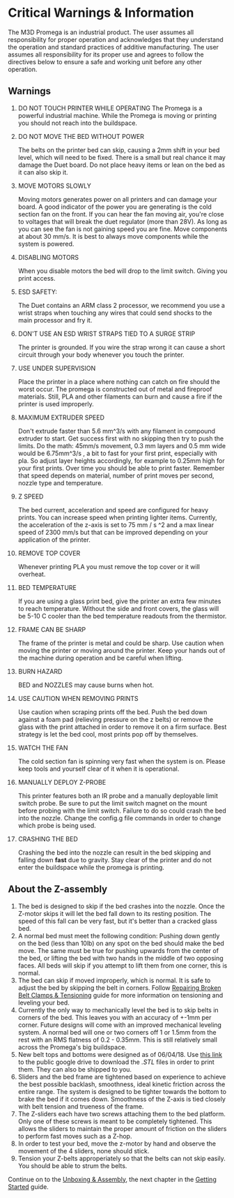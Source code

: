 # Critical Warnings & Information

The M3D Promega is an industrial product. The user assumes all responsibility for proper operation and acknowledges that they understand the operation and standard practices of additive manufacturing. The user assumes all responsibility for its proper use and agrees to follow the directives below to ensure a safe and working unit before any other operation.

## Warnings

1. DO NOT TOUCH PRINTER WHILE OPERATING The Promega is a powerful industrial machine. While the Promega is moving or printing you should not reach into the buildspace.
2. DO NOT MOVE THE BED WITHOUT POWER

   The belts on the printer bed can skip, causing a 2mm shift in your bed level, which will need to be fixed. There is a small but real chance it may damage the Duet board. Do not place heavy items or lean on the bed as it can also skip it.

3. MOVE MOTORS SLOWLY

   Moving motors generates power on all printers and can damage your board. A good indicator of the power you are generating is the cold section fan on the front. If you can hear the fan moving air, you're close to voltages that will break the duet regulator \(more than 28V\). As long as you can see the fan is not gaining speed you are fine. Move components at about 30 mm/s. It is best to always move components while the system is powered.

4. DISABLING MOTORS

   When you disable motors the bed will drop to the limit switch. Giving you print access.

5. ESD SAFETY:

   The Duet contains an ARM class 2 processor, we recommend you use a wrist straps when touching any wires that could send shocks to the main processor and fry it.

6. DON'T USE AN ESD WRIST STRAPS TIED TO A SURGE STRIP

   The printer is grounded. If you wire the strap wrong it can cause a short circuit through your body whenever you touch the printer.

7. USE UNDER SUPERVISION

   Place the printer in a place where nothing can catch on fire should the worst occur. The promega is constructed out of metal and fireproof materials. Still, PLA and other filaments can burn and cause a fire if the printer is used improperly.

8. MAXIMUM EXTRUDER SPEED

   Don't extrude faster than 5.6 mm^3/s with any filament in compound extruder to start. Get success first with no skipping then try to push the limits. Do the math: 45mm/s movement, 0.3 mm layers and 0.5 mm wide would be 6.75mm^3/s , a bit to fast for your first print, especially with pla. So adjust layer heights accordingly, for example to 0.25mm high for your first prints. Over time you should be able to print faster. Remember that speed depends on material, number of print moves per second, nozzle type and temperature.

9. Z SPEED

   The bed current, acceleration and speed are configured for heavy prints. You can increase speed when printing lighter items. Currently, the acceleration of the z-axis is set to 75 mm / s ^2 and a max linear speed of 2300 mm/s but that can be improved depending on your application of the printer.

10. REMOVE TOP COVER

    Whenever printing PLA you must remove the top cover or it will overheat.

11. BED TEMPERATURE

    If you are using a glass print bed, give the printer an extra few minutes to reach temperature. Without the side and front covers, the glass will be 5-10 C cooler than the bed temperature readouts from the thermistor.

12. FRAME CAN BE SHARP

    The frame of the printer is metal and could be sharp. Use caution when moving the printer or moving around the printer. Keep your hands out of the machine during operation and be careful when lifting.

13. BURN HAZARD

    BED and NOZZLES may cause burns when hot.

14. USE CAUTION WHEN REMOVING PRINTS

    Use caution when scraping prints off the bed. Push the bed down against a foam pad \(relieving pressure on the z belts\) or remove the glass with the print attached in order to remove it on a firm surface. Best strategy is let the bed cool, most prints pop off by themselves.

15. WATCH THE FAN

    The cold section fan is spinning very fast when the system is on. Please keep tools and yourself clear of it when it is operational.

16. MANUALLY DEPLOY Z-PROBE

    This printer features both an IR probe and a manually deployable limit switch probe. Be sure to put the limit switch magnet on the mount before probing with the limit switch. Failure to do so could crash the bed into the nozzle. Change the config.g file commands in order to change which probe is being used.

17. CRASHING THE BED

    Crashing the bed into the nozzle can result in the bed skipping and falling down **fast** due to gravity. Stay clear of the printer and do not enter the buildspace while the promega is printing.

## About the Z-assembly

1. The bed is designed to skip if the bed crashes into the nozzle. Once the Z-motor skips it will let the bed fall down to its resting position. The speed of this fall can be very fast, but it's better than a cracked glass bed.
2. A normal bed must meet the following condition: Pushing down gently on the bed \(less than 10lb\) on any spot on the bed should make the bed move. The same must be true for pushing upwards from the center of the bed, or lifting the bed with two hands in the middle of two opposing faces. All beds will skip if you attempt to lift them from one corner, this is normal.
3. The bed can skip if moved improperly, which is normal. It is safe to adjust the bed by skipping the belt in corners. Follow [Repairing Broken Belt Clamps & Tensioning](http://promega.printm3d.com/books/user-manual/page/repairing-broken-belt-clamps-tensioning) guide for more information on tensioning and leveling your bed. 
4. Currently the only way to mechanically level the bed is to skip belts in corners of the bed. This leaves you with an accuracy of +-1mm per corner. Future designs will come with an improved mechanical leveling system. A normal bed will one or two corners off 1 or 1.5mm from the rest with an RMS flatness of 0.2 - 0.35mm. This is still relatively small across the Promega's big buildspace.
5. New belt tops and bottoms were designed as of 06/04/18. Use [this link](https://drive.google.com/drive/folders/1xCP-VTzXjAUguB1sH5uztxn9ODNFzm_j) to the public google drive to download the _.STL_ files in order to print them. They can also be shipped to you.
6. Sliders and the bed frame are tightened based on experience to achieve the best possible backlash, smoothness, ideal kinetic friction across the entire range. The system is designed to be tighter towards the bottom to brake the bed if it comes down. Smoothness of the Z-axis is tied closely with belt tension and trueness of the frame.
7. The Z-sliders each have two screws attaching them to the bed platform. Only one of these screws is meant to be completely tightened. This allows the sliders to maintain the proper amount of friction on the sliders to perform fast moves such as a Z-hop.
8. In order to test your bed, move the z-motor by hand and observe the movement of the 4 sliders, none should stick. 
9. Tension your Z-belts approperiately so that the belts can not skip easily. You should be able to strum the belts.

Continue on to the [Unboxing & Assembly](http://promega.printm3d.com/books/user-manual/page/unboxing-assembly), the next chapter in the [Getting Started](http://promega.printm3d.com/books/user-manual/chapter/getting-started) guide.

